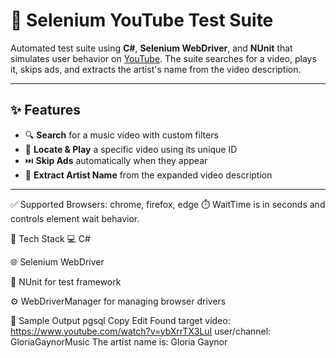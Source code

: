 # 🎵 Selenium YouTube Test Suite

Automated test suite using **C#**, **Selenium WebDriver**, and **NUnit** that simulates user behavior on [YouTube](https://www.youtube.com). The suite searches for a video, plays it, skips ads, and extracts the artist's name from the video description.

---

## ✨ Features

- 🔍 **Search** for a music video with custom filters  
- 🎯 **Locate & Play** a specific video using its unique ID  
- ⏭️ **Skip Ads** automatically when they appear  
- 🧠 **Extract Artist Name** from the expanded video description  

---

✅ Supported Browsers: chrome, firefox, edge
⏱️ WaitTime is in seconds and controls element wait behavior.

🧰 Tech Stack
💻 C#

🌐 Selenium WebDriver

🧪 NUnit for test framework

⚙️ WebDriverManager for managing browser drivers

📸 Sample Output
pgsql
Copy
Edit
Found target video: https://www.youtube.com/watch?v=ybXrrTX3LuI
user/channel: GloriaGaynorMusic
The artist name is: Gloria Gaynor
